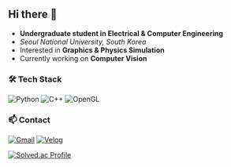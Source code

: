 ## Hi there 👋 

- **Undergraduate student in Electrical & Computer Engineering**  
- _Seoul National University, South Korea_  
- Interested in **Graphics & Physics Simulation**  
- Currently working on **Computer Vision**

### 🛠️ Tech Stack

![Python](https://img.shields.io/badge/Python-3776AB?style=flat-square&logo=Python&logoColor=white) ![C++](https://img.shields.io/badge/C++-00599C?style=flat-square&logo=C%2B%2B&logoColor=white) ![OpenGL](https://img.shields.io/badge/OpenGL-5586A4?style=flat-square&logo=OpenGL&logoColor=white) 

### 📫 Contact

[![Gmail](https://img.shields.io/badge/Gmail-EA4335?style=flat-square&logo=Gmail&logoColor=white)](https://torytony24@gmail.com) [![Velog](https://img.shields.io/badge/Velog-20C997?style=flat-square&logo=Velog&logoColor=white)](https://velog.io/@torytony24)

[![Solved.ac Profile](http://mazassumnida.wtf/api/v2/generate_badge?boj=torytony24)](https://solved.ac/torytony24/)
